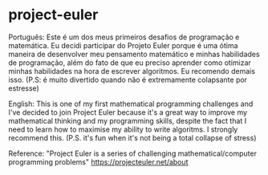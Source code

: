 # project-euler

Português:
Este é um dos meus primeiros desafios de programação e matemática. Eu decidi participar do Projeto Euler porque é uma ótima maneira de desenvolver meu pensamento matemático e minhas habilidades de programação, além do fato de que eu preciso aprender como otimizar minhas habilidades na hora de escrever algoritmos. Eu recomendo demais isso.
(P.S: é muito divertido quando não é extremamente colapsante por estresse)

English:
This is one of my first mathematical programming challenges and I've decided to join Project Euler because it's a great way to improve my mathematical thinking and 
my programming skills, despite the fact that I need to learn how to maximise my ability to write algoritms. I strongly recommend this.
(P.S. it's fun when it's not being a total collapse of stress)

Reference:
"Project Euler is a series of challenging mathematical/computer programming problems"
https://projecteuler.net/about 
